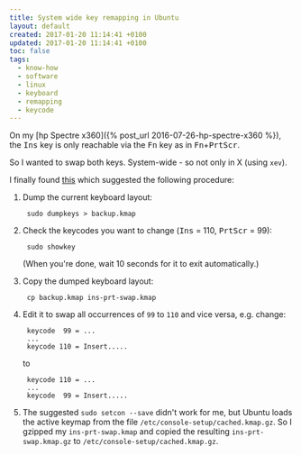 ```yaml
---
title: System wide key remapping in Ubuntu
layout: default
created: 2017-01-20 11:14:41 +0100
updated: 2017-01-20 11:14:41 +0100
toc: false
tags:
  - know-how
  - software
  - linux
  - keyboard
  - remapping
  - keycode
---
```

On my [hp Spectre x360]({% post_url 2016-07-26-hp-spectre-x360 %}), the <kbd>Ins</kbd> key is only
reachable via the <kbd>Fn</kbd> key as in <kbd>Fn</kbd>+<kbd>PrtScr</kbd>.

So I wanted to swap both keys. System-wide - so not only in X (using `xev`).

I finally found [this](http://superuser.com/questions/290115/how-to-change-console-keymap-in-linux)
which suggested the following procedure:

1. Dump the current keyboard layout:

        sudo dumpkeys > backup.kmap

1. Check the keycodes you want to change (<kbd>Ins</kbd> = 110, <kbd>PrtScr</kbd> = 99):

        sudo showkey

   (When you're done, wait 10 seconds for it to exit automatically.)

1. Copy the dumped keyboard layout:

        cp backup.kmap ins-prt-swap.kmap

1. Edit it to swap all occurrences of `99` to `110` and vice versa, e.g. change:

        keycode  99 = ...
        ...
        keycode 110 = Insert.....

   to

        keycode 110 = ...
        ...
        keycode  99 = Insert.....

1. The suggested `sudo setcon --save` didn't work for me, but Ubuntu loads the active keymap from
   the file `/etc/console-setup/cached.kmap.gz`. So I gzipped my `ins-prt-swap.kmap` and copied the
   resulting `ins-prt-swap.kmap.gz` to `/etc/console-setup/cached.kmap.gz`.
